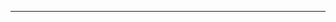 <!--
CO_OP_TRANSLATOR_METADATA:
{
  "original_hash": "c747db3d4bb981e919b7f3e5a4504269",
  "translation_date": "2025-08-27T13:16:25+00:00",
  "source_file": "04-PracticalSamples/foundrylocal/README.md",
  "language_code": "fa"
}
-->


---

